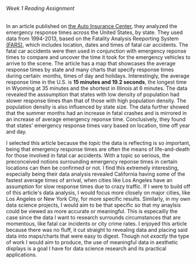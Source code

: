 ###### Week 1 Reading Assignment <h6>
In an article published on [the Auto Insurance Center](https://www.autoinsurancecenter.com/emergency-response-times.htm), they analyzed the emergency response times across the United States, by state. They used data from 1994-2013, based on the Fatality Analysis Reeporting System [(FARS)](https://www.nhtsa.gov/research-data/fatality-analysis-reporting-system-fars), which includes location, dates and times of fatal car accidents. The fatal car accidents were then used in conjunction with emergency reponse times to compare and uncover the time it took for the emergency vehicles to arrive to the scene. The article has a map that showcases the average response times by state and many charts that specify response times during certain: months, times of day and holidays. Interestingly, the average response time in the U.S. is **15 minutes and 19.2 seconds**, the longest time in Wyoming at 35 minutes and the shortest in Illinois at 6 minutes. The data revealed the asssumption that states with low density of population had slower response times than that of those with high population density. The population density is also influenced by state size. The data further showed that the summer months had an increase in fatal crashes and is mirrored in an increase of average emergency reponse time. Conclusively, they found that states' emergency response times vary based on location, time off year and day.

I selected this article because the _topic_ the data is reflecting is so important, being that emergency response times are often the means of life-and-death for those involved in fatal car accidents. With a topic so serious, the preconceived notions surrounding emergency reponse times in certain locations can then be confirmed or not. I find this extremely interesting, especially being their data analysis revealed California having some of the fastest average times of arrival, when cities like Los Angeles have an assumption for slow response times due to crazy traffic. If I were to build off of this article's data analysis, I would focus more closely on major cities, like Los Angeles or New York City, for more specific results. Similarly, in my own data science projects, I would aim to be that specific so that my anaylsis could be viewed as more accurate or meaningful. This is especailly the case since the data I want to research surrounds circumstances that are momentous, like fatal car incidents or city crime rates. I enjoyed this article because there was no fluff, it cut straight to revealing data and placing said data into maps/charts that were easy to digest. Though not *exactly* the type of work I would aim to produce, the use of meaningful data in aesthetic displays is a goal I have for data science research and its practical applications.

